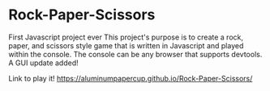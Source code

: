 # Rock-Paper-Scissors
First Javascript project ever
This project's purpose is to create a rock, paper, and scissors style game that is written in Javascript and played within the console.
The console can be any browser that supports devtools.
A GUI update added!

Link to play it! 
https://aluminumpapercup.github.io/Rock-Paper-Scissors/
